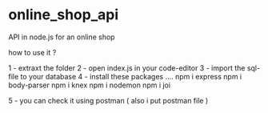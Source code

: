 # online_shop_api
API in node.js for an online shop  

how to use it ?

1 - extraxt the folder
2 - open index.js in your code-editor
3 - import the sql-file to your database 
4 - install these packages ....
  npm i express 
  npm i body-parser
  npm i knex
  npm i nodemon
  npm i joi
  
5 - you can check it using postman ( also i put postman file ) 
